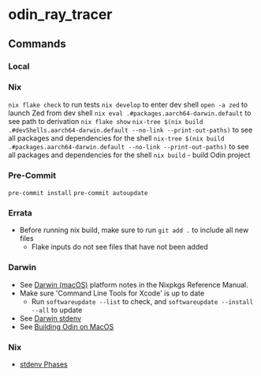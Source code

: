 # odin_ray_tracer

## Commands

### Local

### Nix
`nix flake check` to run tests
`nix develop` to enter dev shell
`open -a zed` to launch Zed from dev shell
`nix eval .#packages.aarch64-darwin.default` to see path to derivation
`nix flake show`
`nix-tree $(nix build .#devShells.aarch64-darwin.default --no-link --print-out-paths)` to see all packages and dependencies for the shell
`nix-tree $(nix build .#packages.aarch64-darwin.default --no-link --print-out-paths)` to see all packages and dependencies for the shell
`nix build` - build Odin project

### Pre-Commit
`pre-commit install`
`pre-commit autoupdate`

### Errata
 - Before running nix build, make sure to run `git add .` to include all new files
   + Flake inputs do not see files that have not been added

### Darwin
 - See [Darwin (macOS)](https://nixos.org/manual/nixpkgs/stable/#sec-darwin) platform notes in the Nixpkgs Reference Manual.
 - Make sure 'Command Line Tools for Xcode' is up to date
   + Run `softwareupdate --list` to check, and `softwareupdate --install --all` to update
 - See [Darwin stdenv](https://github.com/NixOS/nixpkgs/blob/master/pkgs/stdenv/darwin/README.md)
 - See [Building Odin on MacOS](https://odin-lang.org/docs/install/#macos)

### Nix
 - [stdenv Phases](https://nixos.org/manual/nixpkgs/stable/#sec-stdenv-phases)
